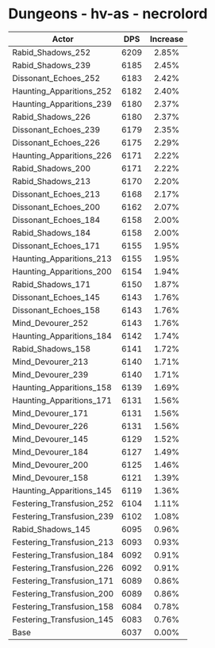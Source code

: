 # Dungeons - hv-as - necrolord
| Actor | DPS | Increase |
|---|:---:|:---:|
|Rabid_Shadows_252|6209|2.85%|
|Rabid_Shadows_239|6185|2.45%|
|Dissonant_Echoes_252|6183|2.42%|
|Haunting_Apparitions_252|6182|2.40%|
|Haunting_Apparitions_239|6180|2.37%|
|Rabid_Shadows_226|6180|2.37%|
|Dissonant_Echoes_239|6179|2.35%|
|Dissonant_Echoes_226|6175|2.29%|
|Haunting_Apparitions_226|6171|2.22%|
|Rabid_Shadows_200|6171|2.22%|
|Rabid_Shadows_213|6170|2.20%|
|Dissonant_Echoes_213|6168|2.17%|
|Dissonant_Echoes_200|6162|2.07%|
|Dissonant_Echoes_184|6158|2.00%|
|Rabid_Shadows_184|6158|2.00%|
|Dissonant_Echoes_171|6155|1.95%|
|Haunting_Apparitions_213|6155|1.95%|
|Haunting_Apparitions_200|6154|1.94%|
|Rabid_Shadows_171|6150|1.87%|
|Dissonant_Echoes_145|6143|1.76%|
|Dissonant_Echoes_158|6143|1.76%|
|Mind_Devourer_252|6143|1.76%|
|Haunting_Apparitions_184|6142|1.74%|
|Rabid_Shadows_158|6141|1.72%|
|Mind_Devourer_213|6140|1.71%|
|Mind_Devourer_239|6140|1.71%|
|Haunting_Apparitions_158|6139|1.69%|
|Haunting_Apparitions_171|6131|1.56%|
|Mind_Devourer_171|6131|1.56%|
|Mind_Devourer_226|6131|1.56%|
|Mind_Devourer_145|6129|1.52%|
|Mind_Devourer_184|6127|1.49%|
|Mind_Devourer_200|6125|1.46%|
|Mind_Devourer_158|6121|1.39%|
|Haunting_Apparitions_145|6119|1.36%|
|Festering_Transfusion_252|6104|1.11%|
|Festering_Transfusion_239|6102|1.08%|
|Rabid_Shadows_145|6095|0.96%|
|Festering_Transfusion_213|6093|0.93%|
|Festering_Transfusion_184|6092|0.91%|
|Festering_Transfusion_226|6092|0.91%|
|Festering_Transfusion_171|6089|0.86%|
|Festering_Transfusion_200|6089|0.86%|
|Festering_Transfusion_158|6084|0.78%|
|Festering_Transfusion_145|6083|0.76%|
|Base|6037|0.00%|
